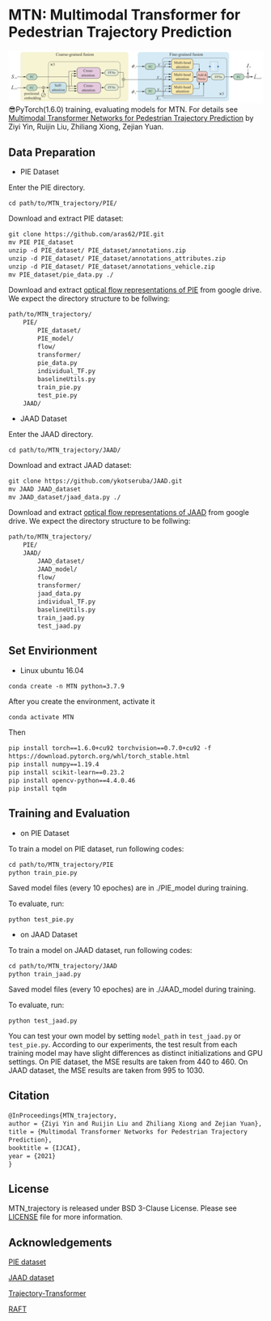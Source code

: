 **MTN**: Multimodal Transformer for Pedestrian Trajectory Prediction
=======
![logo](https://github.com/ericyinyzy/MTN_trajectory/blob/main/logo/MTN.png)
😎PyTorch(1.6.0) training, evaluating models for MTN.
For details see [Multimodal Transformer Networks for Pedestrian Trajectory Prediction](https://doi.org/10.24963/ijcai.2021/174) by Ziyi Yin, Ruijin Liu, Zhiliang Xiong, Zejian Yuan.

## Data Preparation
* PIE Dataset

Enter the PIE directory.

```
cd path/to/MTN_trajectory/PIE/
```

Download and extract PIE dataset:  
```
git clone https://github.com/aras62/PIE.git
mv PIE PIE_dataset
unzip -d PIE_dataset/ PIE_dataset/annotations.zip
unzip -d PIE_dataset/ PIE_dataset/annotations_attributes.zip
unzip -d PIE_dataset/ PIE_dataset/annotations_vehicle.zip
mv PIE_dataset/pie_data.py ./
```
Download and extract [optical flow representations of PIE](https://drive.google.com/file/d/1RhsaPAAm90L8pZLJIrzd1VRN4_z09_na/view?usp=sharing) from google drive. 
We expect the directory structure to be follwing: 
```
path/to/MTN_trajectory/
    PIE/
        PIE_dataset/
        PIE_model/
        flow/
        transformer/
        pie_data.py
        individual_TF.py
        baselineUtils.py
        train_pie.py
        test_pie.py
    JAAD/
```

* JAAD Dataset

Enter the JAAD directory.

```
cd path/to/MTN_trajectory/JAAD/
```

Download and extract JAAD dataset:  
```
git clone https://github.com/ykotseruba/JAAD.git
mv JAAD JAAD_dataset
mv JAAD_dataset/jaad_data.py ./
```
Download and extract [optical flow representations of JAAD](https://drive.google.com/file/d/1Zmf7H_mKlmnCmB-wn4X8EfFqMe3Z4w33/view?usp=sharing) from google drive. 
We expect the directory structure to be follwing: 
```
path/to/MTN_trajectory/
    PIE/
    JAAD/
        JAAD_dataset/
        JAAD_model/
        flow/
        transformer/
        jaad_data.py
        individual_TF.py
        baselineUtils.py
        train_jaad.py
        test_jaad.py
```

## Set Envirionment

* Linux ubuntu 16.04


```
conda create -n MTN python=3.7.9
```

After you create the environment, activate it

```
conda activate MTN 
```

Then

```
pip install torch==1.6.0+cu92 torchvision==0.7.0+cu92 -f https://download.pytorch.org/whl/torch_stable.html
pip install numpy==1.19.4
pip install scikit-learn==0.23.2
pip install opencv-python==4.4.0.46
pip install tqdm
```

## Training and Evaluation

* on PIE Dataset

To train a model on PIE dataset, run following codes:
```
cd path/to/MTN_trajectory/PIE
python train_pie.py
```
Saved model files (every 10 epoches) are in ./PIE_model during training.

To evaluate, run:
```
python test_pie.py
```
* on JAAD Dataset

To train a model on JAAD dataset, run following codes:
```
cd path/to/MTN_trajectory/JAAD
python train_jaad.py
```
Saved model files (every 10 epoches) are in ./JAAD_model during training.

To evaluate, run:
```
python test_jaad.py
```
You can test your own model by setting `model_path` in `test_jaad.py` or `test_pie.py`. According to our experiments, the test result from each training model may have slight differences as distinct initializations and GPU settings. 
On PIE dataset, the MSE results are taken from 440 to 460. 
On JAAD dataset, the MSE results are taken from 995 to 1030.

## Citation
```
@InProceedings{MTN_trajectory,
author = {Ziyi Yin and Ruijin Liu and Zhiliang Xiong and Zejian Yuan},
title = {Multimodal Transformer Networks for Pedestrian Trajectory Prediction},
booktitle = {IJCAI},
year = {2021}
}
```
## License
MTN_trajectory is released under BSD 3-Clause License. Please see [LICENSE](LICENSE) file for more information.


## Acknowledgements

[PIE dataset](https://github.com/aras62/PIE)

[JAAD dataset](https://github.com/ykotseruba/JAAD)

[Trajectory-Transformer](https://github.com/FGiuliari/Trajectory-Transformer)

[RAFT](https://github.com/princeton-vl/RAFT)
